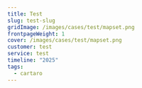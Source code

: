 ```yaml
---
title: Test
slug: test-slug
gridImage: /images/cases/test/mapset.png
frontpageWeight: 1
cover: /images/cases/test/mapset.png
customer: test
service: test
timeline: "2025"
tags:
  - cartaro
---
```

